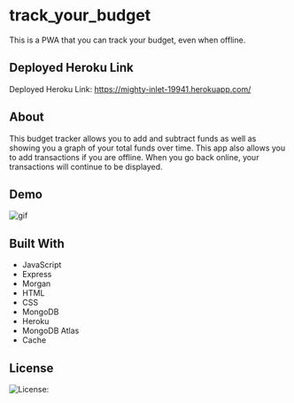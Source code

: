 # track_your_budget

This is a PWA that you can track your budget, even when offline.

## Deployed Heroku Link

Deployed Heroku Link: https://mighty-inlet-19941.herokuapp.com/

## About

This budget tracker allows you to add and subtract funds as well as showing you a graph of your total funds over time. This app also allows you to add transactions if you are offline. When you go back online, your transactions will continue to be displayed.

## Demo

![gif](demo_track_your_budget)

## Built With

- JavaScript
- Express
- Morgan
- HTML
- CSS
- MongoDB
- Heroku
- MongoDB Atlas
- Cache

## License

![License: ](https://img.shields.io/badge/license-MIT-blue)
